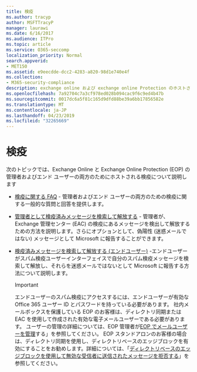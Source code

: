 ```yaml
---
title: 検疫
ms.author: tracyp
author: MSFTTracyP
manager: laurawi
ms.date: 6/16/2017
ms.audience: ITPro
ms.topic: article
ms.service: O365-seccomp
localization_priority: Normal
search.appverid:
- MET150
ms.assetid: e9eecdde-dcc2-4283-a820-98d1e740e4f
ms.collection:
- M365-security-compliance
description: exchange online および exchange online Protection のホストされた検疫について説明します。
ms.openlocfilehash: 7a92704c7a3cf978ed028b094cac9f6c9ed4b47b
ms.sourcegitcommit: 0017dc6a5f81c165d9dfd88be39a6bb17856582e
ms.translationtype: MT
ms.contentlocale: ja-JP
ms.lasthandoff: 04/23/2019
ms.locfileid: "32265669"
---
```

# <a name="quarantine"></a>検疫

次のトピックでは、Exchange Online と Exchange Online Protection (EOP) の管理者およびエンド ユーザーの両方のためにホストされる検疫について説明します
  
- [検疫に関する FAQ](quarantine-faq.md) - 管理者およびエンド ユーザーの両方のための検疫に関する一般的な質問と回答を提供します。 
    
- [管理者として検疫済みメッセージを検索して解放する](find-and-release-quarantined-messages-as-an-administrator.md) - 管理者が、Exchange 管理センター (EAC) の検疫にあるメッセージを検出して解放するための方法を説明します。さらにオプションとして、偽陽性 (迷惑メールではない) メッセージとして Microsoft に報告することができます。 
    
- [検疫済みメッセージを検索して解放する (エンドユーザー)](http://technet.microsoft.com/library/e439b560-827a-4807-abd3-6b861c1ff786.aspx) -エンドユーザーがスパム検疫ユーザーインターフェイスで自分のスパム検疫メッセージを検索して解放し、それらを迷惑メールではないとして Microsoft に報告する方法について説明します。 
    
    > [!IMPORTANT]
    > エンドユーザーのスパム検疫にアクセスするには、エンドユーザーが有効な Office 365 ユーザー ID とパスワードを持っている必要があります。 社内メールボックスを保護している EOP のお客様は、ディレクトリ同期または EAC を使用して作成された有効な電子メールユーザーである必要があります。 ユーザーの管理の詳細については、EOP 管理者が[EOP でメールユーザーを管理](eop/manage-mail-users-in-eop.md)する」を参照してください。 EOP スタンドアロンのお客様の場合は、ディレクトリ同期を使用し、ディレクトリベースのエッジブロックを有効にすることをお勧めします。詳細については、「[ディレクトリベースのエッジブロックを使用して無効な受信者に送信されたメッセージを拒否する](http://technet.microsoft.com/library/ca7b7416-92ed-40ad-abdb-695be46ea2e4.aspx)」を参照してください。 
  
    

